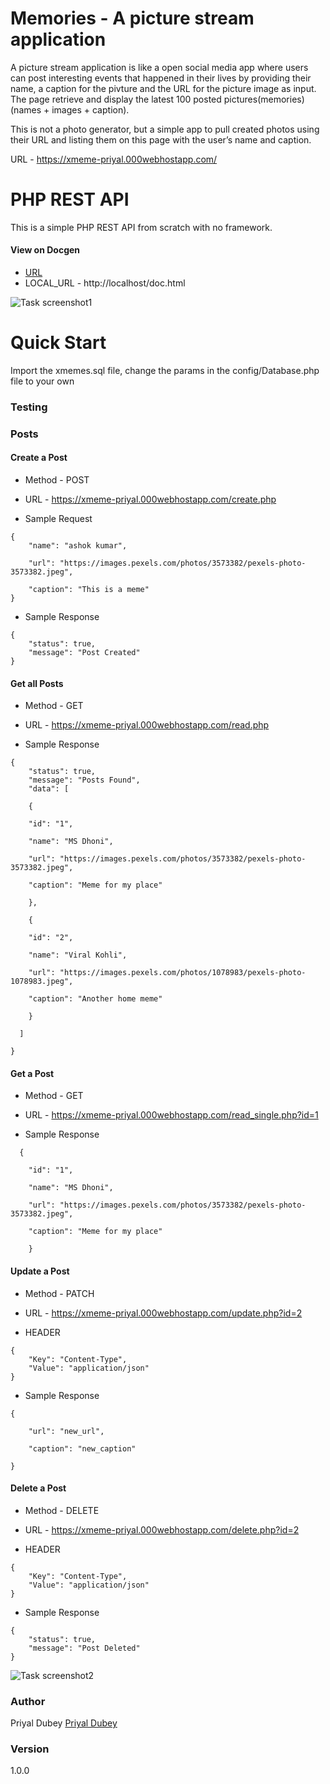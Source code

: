 # Memories - A picture stream application
<!-- The App is called "Memories" and it is a simple social media MERN application that allows users to post interesting events that happened in their lives -->

A picture stream application is like a open social media app where users can post interesting events that happened in their lives by providing their name, a caption for the pivture and the URL for the picture image as input. 
The page retrieve and display the latest 100 posted pictures(memories) (names + images + caption).

This is not a photo generator, but a simple app to pull created photos using their URL and listing them on this page with the user’s name and caption.

URL - https://xmeme-priyal.000webhostapp.com/

# PHP REST API

This is a simple PHP REST API from scratch with no framework.


#### View on Docgen

* [URL](http://xmeme-priyal.000webhostapp.com/swagger-ui.html)
* LOCAL_URL - http://localhost/doc.html

![Task screenshot1](
screencapture-xmeme-priyal-000webhostapp-2021-06-14-01_48_46.png)

# Quick Start

Import the xmemes.sql file, change the params in the config/Database.php file to your own

### Testing

### Posts

#### Create a Post

* Method - POST

* URL - https://xmeme-priyal.000webhostapp.com/create.php

* Sample Request

```
{
	"name": "ashok kumar",

	"url": "https://images.pexels.com/photos/3573382/pexels-photo-3573382.jpeg",

	"caption": "This is a meme"
}
```

* Sample Response

```
{
    "status": true,
    "message": "Post Created"
}
```

#### Get all Posts

* Method - GET

* URL - https://xmeme-priyal.000webhostapp.com/read.php

* Sample Response

```
{
    "status": true,
    "message": "Posts Found",
    "data": [

    {

	"id": "1",       

	"name": "MS Dhoni",

	"url": "https://images.pexels.com/photos/3573382/pexels-photo-3573382.jpeg",

	"caption": "Meme for my place"

    },

    {

	"id": "2",

	"name": "Viral Kohli",

	"url": "https://images.pexels.com/photos/1078983/pexels-photo-1078983.jpeg",

	"caption": "Another home meme"

    }

  ]

}
```

#### Get a Post

* Method - GET

* URL - https://xmeme-priyal.000webhostapp.com/read_single.php?id=1

* Sample Response

```
  {

	"id": "1",       

	"name": "MS Dhoni",

	"url": "https://images.pexels.com/photos/3573382/pexels-photo-3573382.jpeg",

	"caption": "Meme for my place"

    }
```

#### Update a Post

* Method - PATCH

* URL - https://xmeme-priyal.000webhostapp.com/update.php?id=2

* HEADER

```
{
    "Key": "Content-Type",
    "Value": "application/json"
}
```

* Sample Response

```
{

	"url": "new_url",

	"caption": "new_caption"

}
```

#### Delete a Post

* Method - DELETE

* URL - https://xmeme-priyal.000webhostapp.com/delete.php?id=2

* HEADER

```
{
    "Key": "Content-Type",
    "Value": "application/json"
}
```

* Sample Response

```
{
    "status": true,
    "message": "Post Deleted"
}
```

![Task screenshot2](screencapture-xmeme-priyal-000webhostapp-2021-06-14-01_50_05.png)

### Author

Priyal Dubey
[Priyal Dubey](https://xmeme-priyal.000webhostapp.com/)

### Version

1.0.0
